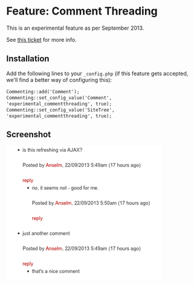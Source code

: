 # Feature: Comment Threading

This is an experimental feature as per September 2013.

See [this ticket](https://github.com/silverstripe/silverstripe-comments/issues/28) for more info.

## Installation

Add the following lines to your `_config.php` (if this feature gets accepted, we'll find a better way of configuring this):

	Commenting::add('Comment');
	Commenting::set_config_value('Comment', 'experimental_commentthreading', true);
	Commenting::set_config_value('SiteTree', 'experimental_commentthreading', true);


## Screenshot

![Comment Threading](_images/CommentThreading.png)